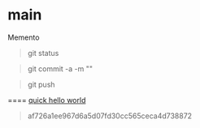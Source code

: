 main
====
Memento

>git status

>git commit -a -m ""

>git push

====
[quick hello world](https://github.com/nodejstutorial/main/blob/master/helloworld.js)
>af726a1ee967d6a5d07fd30cc565ceca4d738872


